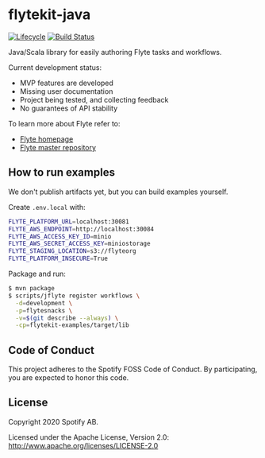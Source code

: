 <!--
  Copyright 2020 Spotify AB.

  Licensed under the Apache License, Version 2.0 (the "License");
  you may not use this file except in compliance with the License.
  You may obtain a copy of the License at

      http://www.apache.org/licenses/LICENSE-2.0

  Unless required by applicable law or agreed to in writing,
  software distributed under the License is distributed on an
  "AS IS" BASIS, WITHOUT WARRANTIES OR CONDITIONS OF ANY
  KIND, either express or implied.  See the License for the
  specific language governing permissions and limitations
  under the License.
-->

# flytekit-java

[![Lifecycle](https://img.shields.io/badge/lifecycle-alpha-a0c3d2.svg)](https://img.shields.io/badge/lifecycle-alpha-a0c3d2.svg)
[![Build Status](https://img.shields.io/circleci/project/github/spotify/flytekit-java/master.svg)](https://circleci.com/gh/spotify/flytekit-java)

Java/Scala library for easily authoring Flyte tasks and workflows.

Current development status:
- MVP features are developed
- Missing user documentation
- Project being tested, and collecting feedback
- No guarantees of API stability

To learn more about Flyte refer to:

 - [Flyte homepage](https://flyte.org)
 - [Flyte master repository](https://github.com/lyft/flyte)

## How to run examples

We don't publish artifacts yet, but you can build examples yourself. 

Create `.env.local` with:

```bash
FLYTE_PLATFORM_URL=localhost:30081
FLYTE_AWS_ENDPOINT=http://localhost:30084
FLYTE_AWS_ACCESS_KEY_ID=minio
FLYTE_AWS_SECRET_ACCESS_KEY=miniostorage
FLYTE_STAGING_LOCATION=s3://flyteorg
FLYTE_PLATFORM_INSECURE=True
```

Package and run:

```bash
$ mvn package
$ scripts/jflyte register workflows \
  -d=development \
  -p=flytesnacks \
  -v=$(git describe --always) \
  -cp=flytekit-examples/target/lib
```

## Code of Conduct

This project adheres to the Spotify FOSS Code of Conduct. By participating, you are expected to honor this code.

## License

Copyright 2020 Spotify AB.

Licensed under the Apache License, Version 2.0: http://www.apache.org/licenses/LICENSE-2.0
